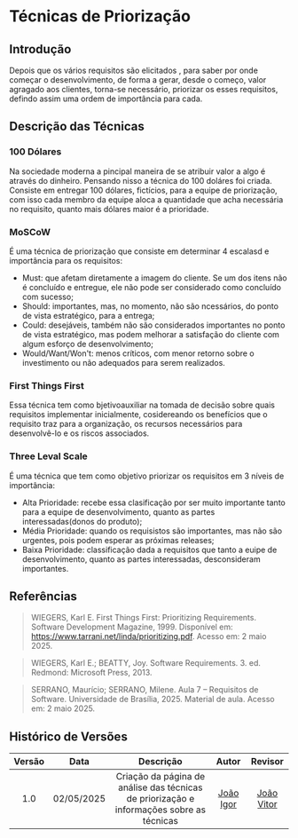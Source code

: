 # Técnicas de Priorização

## Introdução
Depois que os vários requisitos são elicitados , para saber por onde começar o desenvolvimento, de forma a gerar, desde o começo, valor agragado aos clientes, torna-se necessário, priorizar os esses requisitos, defindo assim uma ordem de importância para cada.

## Descrição das Técnicas

### 100 Dólares
Na sociedade moderna a pincipal maneira de se atribuir valor a algo é através do dinheiro. Pensando nisso a técnica do 100 doláres foi criada. Consiste em entregar 100 dólares, fictícios, para a equipe de priorização, com isso cada membro da equipe aloca a quantidade que acha necessária no requisito, quanto mais dólares maior é a prioridade.

### MoSCoW
É uma técnica de priorização que consiste em determinar 4 escalasd e importância para os requisitos:
- Must: que afetam diretamente a imagem do cliente. Se um dos itens não é concluído e entregue, ele não pode ser considerado como concluído com sucesso;
- Should: importantes, mas, no momento, não são ncessários, do ponto de vista estratégico, para a entrega;
- Could: desejáveis, também não são considerados importantes no ponto de vista estratégico, mas podem melhorar a satisfação do cliente com algum esforço de desenvolvimento;
- Would/Want/Won't: menos críticos, com menor retorno sobre o investimento ou não adequados para serem realizados.

### First Things First
Essa técnica tem como bjetivoauxiliar na tomada de decisão sobre quais requisitos implementar inicialmente, cosidereando os benefícios que o requisito traz para a organização, os recursos necessários para desenvolvê-lo e os riscos associados.

### Three Leval Scale
É uma técnica que tem como objetivo priorizar os requisitos em 3 níveis de importância:
- Alta Prioridade: recebe essa clasificação por ser muito importante tanto para a equipe de desenvolvimento, quanto as partes interessadas(donos do produto);
- Média Prioridade: quando os requisistos são importantes, mas não são urgentes, pois podem esperar as próximas releases;
- Baixa Prioridade: classificação dada a requisitos que tanto a euipe de desenvolvimento, quanto as partes interessadas, desconsideram importantes.

## Referências

> WIEGERS, Karl E. First Things First: Prioritizing Requirements. Software Development Magazine, 1999. Disponível em: https://www.tarrani.net/linda/prioritizing.pdf. Acesso em: 2 maio 2025.

> WIEGERS, Karl E.; BEATTY, Joy. Software Requirements. 3. ed. Redmond: Microsoft Press, 2013.

> SERRANO, Maurício; SERRANO, Milene. Aula 7 – Requisitos de Software. Universidade de Brasília, 2025. Material de aula. Acesso em: 2 maio 2025.

## Histórico de Versões

| Versão | Data | Descrição  | Autor        | Revisor |
| :-----: | :----: | :----------: | :------------: | :--------: |
| 1.0    | 02/05/2025 | Criação da página de análise das técnicas de priorização e informações sobre as técnicas | [João Igor](https://github.com/JoaoPC10)         | [João Vitor](https://github.com/jvopBR)